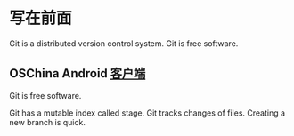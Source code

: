 # 写在前面
Git is a distributed version control system.
Git is free software.

## OSChina Android [客户端](http://www.oschina.net/app/)
Git is free software.

Git has a mutable index called stage.
Git tracks changes of files.
Creating a new branch is quick.